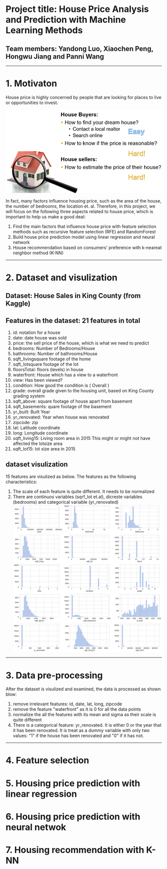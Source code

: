 # Project title: House Price Analysis and Prediction with Machine Learning Methods
## Team members: Yandong Luo, Xiaochen Peng, Hongwu Jiang and Panni Wang

---
# 1. Motivaton
House price is highly concerned by people that are looking for places to live or opportunities to invest.  

![Image](Introduction.png)

In fact, many factors influence housing price, such as the area of the house, the number of bedrooms, the location et. al. Therefore, in this project, we will focus on the following three aspects related to house price, which is important to help us make a good deal:  
1. Find the main factors that influence house price with feature selection methods such as recursive feature selection (RFE) and RandomForest
2. Build house price prediction model using linear regression and neural network
3. House recommendation based on consumers’ preference with k-neareat neighbor method (K-NN)

---
# 2. Dataset and visulization 
## Dataset: House Sales in King County (from Kaggle)
## Features in the dataset: 21 features in total
1. id: notation for a house  
2. date: date house was sold  
3. price: the sell price of the house, which is what we need to predict
4. bedrooms: Number of Bedrooms/House
5. bathrooms: Number of bathrooms/House  
6. sqft_livingsquare footage of the home  
7. sqft_lotsquare footage of the lot  
8. floorsTotal: floors (levels) in house  
9. waterfront: House which has a view to a waterfront  
10. view: Has been viewed?  
11. condition: How good the condition is ( Overall )  
12. grade: overall grade given to the housing unit, based on King County grading system  
13. sqft_above: square footage of house apart from basement  
14. sqft_basements: quare footage of the basement  
15. yr_built: Built Year  
16. yr_renovated: Year when house was renovated  
17. zipcode: zip  
18. lat: Latitude coordinate  
19. long: Longitude coordinate  
20. sqft_living15: Living room area in 2015 This might or might not have affected the lotsize area  
21. sqft_lot15: lot size area in 2015  

## dataset visulization
15 features are visulized as below. The features as the following characteristics: 
1. The scale of each feature is quite different. It needs to be normalized
2. There are continuos variables (sqrf_lot et.al), dicreste variables (bedrooms) and categorical variable (yr_renovated)
![Image](feature_distribution.png)

---
# 3. Data pre-processing
After the dataset is visulized and examined, the data is processed as shown blow: 
1. remove irrelevant features: id, date, lat, long, zipcode
2. remove the feature "waterfront" as it is 0 for all the data points
3. normalize the all the features with its mean and sigma as their scale is quite different
4. There is a categorical feature: yr_renovated. It is either 0 or the year that it has been renovated. It is treat as a dummy variable with only two values: "1" if the house has been renovated and "0" if it has not. 

---
# 4. Feature selection 

# 5. Housing price prediction with linear regression

# 6. Housing price prediction with neural netwok

# 7. Housing recommendation with K-NN

